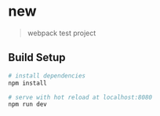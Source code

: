 # new
> webpack test project

## Build Setup

``` bash
# install dependencies
npm install

# serve with hot reload at localhost:8080
npm run dev
```